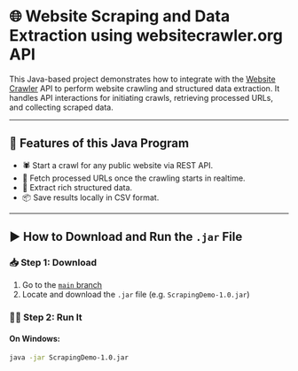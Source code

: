 # 🌐 Website Scraping and Data Extraction using websitecrawler.org API

This Java-based project demonstrates how to integrate with the [Website Crawler](https://websitecrawler.org) API to perform website 
crawling and structured data extraction. It handles API interactions for initiating crawls, retrieving processed URLs, and collecting scraped data.

---

## 🚀 Features of this Java Program

- 🕷️ Start a crawl for any public website via REST API.
- 📄 Fetch processed URLs once the crawling starts in realtime.
- 🧠 Extract rich structured data.
- 📦 Save results locally in CSV format.

---

## ▶️ How to Download and Run the `.jar` File

### 📥 Step 1: Download

1. Go to the [`main` branch](https://github.com/pc8544/Website-Scraping-And-Data-Extraction/tree/main)
2. Locate and download the `.jar` file (e.g. `ScrapingDemo-1.0.jar`)

### 🏃‍♂️ Step 2: Run It

#### On Windows:
```bash
java -jar ScrapingDemo-1.0.jar
```
